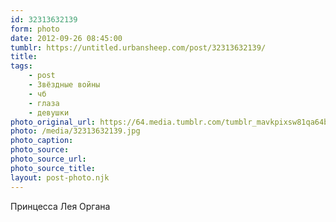 ```yaml
---
id: 32313632139
form: photo
date: 2012-09-26 08:45:00
tumblr: https://untitled.urbansheep.com/post/32313632139/
title:
tags:
    - post
    - Звёздные войны
    - чб
    - глаза
    - девушки
photo_original_url: https://64.media.tumblr.com/tumblr_mavkpixsw81qa64bjo1_500.jpg
photo: /media/32313632139.jpg
photo_caption: 
photo_source:
photo_source_url:
photo_source_title:
layout: post-photo.njk
---
```


<p>Принцесса Лея Органа</p>
